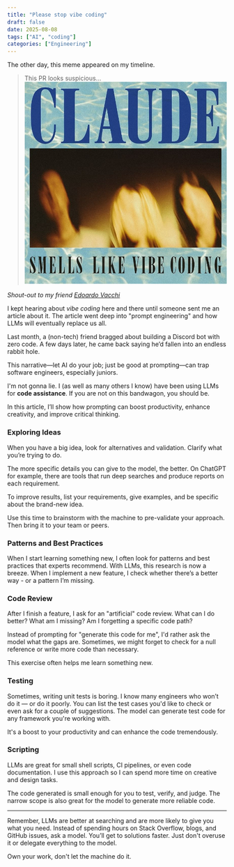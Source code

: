 ```yaml
---
title: "Please stop vibe coding"
draft: false
date: 2025-08-08
tags: ["AI", "coding"]
categories: ["Engineering"]
---
```


The other day, this meme appeared on my timeline.

> This PR looks suspicious...
![Meme: "This PR looks suspicious…"](meme-vibe-coding.jpeg)

_Shout-out to my friend [Edoardo Vacchi](https://www.linkedin.com/posts/edoardovacchi_pro-tip-spoof-your-user-agent-to-an-ai-crawler-activity-7356006270731988993-sA2s?utm_source=share&utm_medium=member_desktop&rcm=ACoAAAHtz1EBYxpmoS7uy_akSEiqgWEq7M1OxNU)_


I kept hearing about *vibe coding* here and there until someone sent me an article about it. The article went deep into "prompt engineering" and how LLMs will eventually replace us all. 

Last month, a (non-tech) friend bragged about building a Discord bot with zero code. A few days later, he came back saying he’d fallen into an endless rabbit hole.

This narrative—let AI do your job; just be good at prompting—can trap software engineers, especially juniors.

I'm not gonna lie. I (as well as many others I know) have been using LLMs for **code assistance**. If you are not on this bandwagon, you should be. 

In this article, I’ll show how prompting can boost productivity, enhance creativity, and improve critical thinking.

### Exploring Ideas
When you have a big idea, look for alternatives and validation. Clarify what you’re trying to do.

The more specific details you can give to the model, the better. On ChatGPT for example, there are tools that run deep searches and produce reports on each requirement. 

To improve results, list your requirements, give examples, and be specific about the brand-new idea.

Use this time to brainstorm with the machine to pre-validate your approach. Then bring it to your team or peers.

### Patterns and Best Practices
When I start learning something new, I often look for patterns and best practices that experts recommend. With LLMs, this research is now a breeze. When I implement a new feature, I check whether there’s a better way - or a pattern I’m missing.

### Code Review
After I finish a feature, I ask for an "artificial" code review. What can I do better? What am I missing? Am I forgetting a specific code path? 

Instead of prompting for "generate this code for me", I'd rather ask the model what the gaps are. Sometimes, we might forget to check for a null reference or write more code than necessary. 

This exercise often helps me learn something new.

### Testing
Sometimes, writing unit tests is boring. I know many engineers who won’t do it — or do it poorly. You can list the test cases you'd like to check or even ask for a couple of suggestions. The model can generate test code for any framework you're working with. 

It's a boost to your productivity and can enhance the code tremendously.

### Scripting
LLMs are great for small shell scripts, CI pipelines, or even code documentation. I use this approach so I can spend more time on creative and design tasks. 

The code generated is small enough for you to test, verify, and judge. The narrow scope is also great for the model to generate more reliable code.

---
<!-- Conclusion -->
Remember, LLMs are better at searching and are more likely to give you what you need. Instead of spending hours on Stack Overflow, blogs, and GitHub issues, ask a model. You’ll get to solutions faster. Just don't overuse it or delegate everything to the model.

Own your work, don't let the machine do it.
